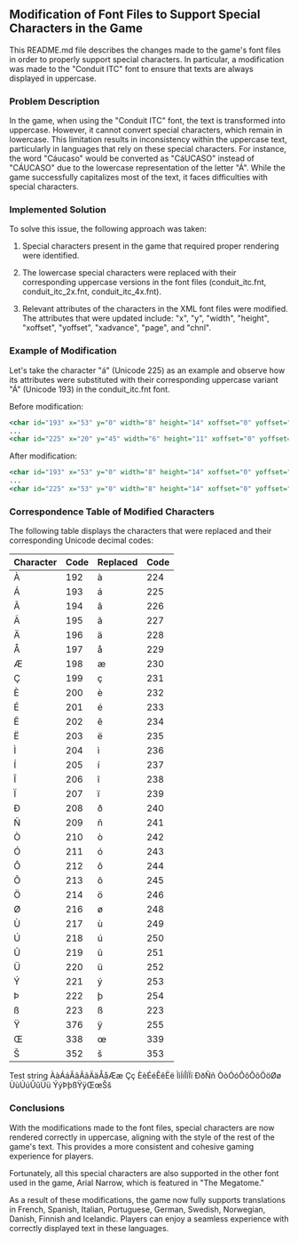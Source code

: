 ## Modification of Font Files to Support Special Characters in the Game

This README.md file describes the changes made to the game's font files in order to properly support special characters. In particular, a modification was made to the "Conduit ITC" font to ensure that texts are always displayed in uppercase.

### Problem Description

In the game, when using the "Conduit ITC" font, the text is transformed into uppercase. However, it cannot convert special characters, which remain in lowercase. This limitation results in inconsistency within the uppercase text, particularly in languages that rely on these special characters. For instance, the word "Cáucaso" would be converted as "CáUCASO" instead of "CÁUCASO" due to the lowercase representation of the letter "Á". While the game successfully capitalizes most of the text, it faces difficulties with special characters.

### Implemented Solution

To solve this issue, the following approach was taken:

1. Special characters present in the game that required proper rendering were identified.

2. The lowercase special characters were replaced with their corresponding uppercase versions in the font files (conduit_itc.fnt, conduit_itc_2x.fnt, conduit_itc_4x.fnt).

3. Relevant attributes of the characters in the XML font files were modified. The attributes that were updated include: "x", "y", "width", "height", "xoffset", "yoffset", "xadvance", "page", and "chnl".

### Example of Modification

Let's take the character "á" (Unicode 225) as an example and observe how its attributes were substituted with their corresponding uppercase variant "Á" (Unicode 193) in the conduit_itc.fnt font.

Before modification:
```xml
<char id="193" x="53" y="0" width="8" height="14" xoffset="0" yoffset="0" xadvance="7" page="0" chnl="15" />
...
<char id="225" x="20" y="45" width="6" height="11" xoffset="0" yoffset="3" xadvance="7" page="0" chnl="15" />
```

After modification:
```xml
<char id="193" x="53" y="0" width="8" height="14" xoffset="0" yoffset="0" xadvance="7" page="0" chnl="15" />
...
<char id="225" x="53" y="0" width="8" height="14" xoffset="0" yoffset="0" xadvance="7" page="0" chnl="15" />
```

### Correspondence Table of Modified Characters

The following table displays the characters that were replaced and their corresponding Unicode decimal codes:


| Character | Code | Replaced | Code |
|-----------|------|----------|------|
| À         | 192  | à        | 224  |
| Á         | 193  | á        | 225  |
| Â         | 194  | â        | 226  |
| Ã         | 195  | ã        | 227  |
| Ä         | 196  | ä        | 228  |
| Å         | 197  | å        | 229  |
| Æ         | 198  | æ        | 230  |
| Ç         | 199  | ç        | 231  |
| È         | 200  | è        | 232  |
| É         | 201  | é        | 233  |
| Ê         | 202  | ê        | 234  |
| Ë         | 203  | ë        | 235  |
| Ì         | 204  | ì        | 236  |
| Í         | 205  | í        | 237  |
| Î         | 206  | î        | 238  |
| Ï         | 207  | ï        | 239  |
| Ð         | 208  | ð        | 240  |
| Ñ         | 209  | ñ        | 241  |
| Ò         | 210  | ò        | 242  |
| Ó         | 211  | ó        | 243  |
| Ô         | 212  | ô        | 244  |
| Õ         | 213  | õ        | 245  |
| Ö         | 214  | ö        | 246  |
| Ø         | 216  | ø        | 248  |
| Ù         | 217  | ù        | 249  |
| Ú         | 218  | ú        | 250  |
| Û         | 219  | û        | 251  |
| Ü         | 220  | ü        | 252  |
| Ý         | 221  | ý        | 253  |
| Þ         | 222  | þ        | 254  |
| ß         | 223  | ß        | 223  |
| Ÿ         | 376  | ÿ        | 255  |
| Œ         | 338  | œ        | 339  |
| Š         | 352  | š        | 353  |

Test string ÀàÁáÂâÃãÄäÅåÆæ Çç ÈèÉéÊêËë ÌìÍíÎîÏï ÐðÑñ ÒòÓóÔôÕõÖöØø ÙùÚúÛûÜü ÝýÞþßŸÿŒœŠš
### Conclusions

With the modifications made to the font files, special characters are now rendered correctly in uppercase, aligning with the style of the rest of the game's text. This provides a more consistent and cohesive gaming experience for players.

Fortunately, all this special characters are also supported in the other font used in the game, Arial Narrow, which is featured in "The Megatome."

As a result of these modifications, the game now fully supports translations in French, Spanish, Italian, Portuguese, German, Swedish, Norwegian, Danish, Finnish and Icelandic. Players can enjoy a seamless experience with correctly displayed text in these languages.

